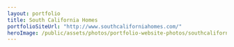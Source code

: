 ```yaml
---
layout: portfolio
title: South California Homes
portfolioSiteUrl: "http://www.southcaliforniahomes.com/"
heroImage: /public/assets/photos/portfolio-website-photos/southcaliforniahomes-scr.png
---
```

